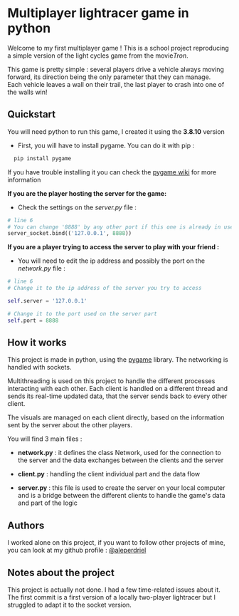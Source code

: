 # Multiplayer lightracer game in python

Welcome to my first multiplayer game ! This is a school project reproducing a simple version of the light cycles game from the movie*Tron*. 

This game is pretty simple : several players drive a vehicle always moving forward, its direction being the only parameter that they can manage.\
Each vehicle leaves a wall on their trail, the last player to crash into one of the walls win!

## Quickstart
You will need python to run this game, I created it using the **3.8.10** version

- First, you will have to install pygame. You can do it with pip :
```bash
  pip install pygame
```
If you have trouble installing it you can check the [pygame wiki](https://www.pygame.org/wiki/GettingStarted) for more information

**If you are the player hosting the server for the game:**
- Check the settings on the *server.py* file :
```python
# line 6
# You can change '8888' by any other port if this one is already in use
server_socket.bind(('127.0.0.1', 8888))
```


**If you are a player trying to access the server to play with your friend :**
- You will need to edit the ip address and possibly the port on the *network.py* file :
```python
# line 6
# Change it to the ip address of the server you try to access

self.server = '127.0.0.1'

# Change it to the port used on the server part
self.port = 8888
```


## How it works

This project is made in python, using the [pygame](https://www.pygame.org/) library. The networking is handled with sockets.

Multithreading is used on this project to handle the different processes interacting with each other. 
Each client is handled on a different thread and sends its real-time updated data, that the server sends back to every other client.

The visuals are managed on each client directly, based on the information sent by the server about the other players.

You will find 3 main files :
- **network.py** : it defines the class Network, used for the connection to the server and the data exchanges between the clients and the server
  
- **client.py** : handling the client individual part and the data flow
  
- **server.py** : this file is used to create the server on your local computer and is a bridge between the different clients to handle the game's data and part of the logic
## Authors

I worked alone on this project, if you want to follow other projects of mine, you can look at my github profile : [@aleperdriel](https://www.github.com/aleperdriel)

## Notes about the project
This project is actually not done. I had a few time-related issues about it. The first commit is a first version of a locally two-player lightracer but I struggled to adapt it to the socket version. 